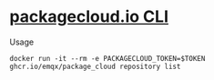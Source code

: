 # [packagecloud.io CLI](https://packagecloud.io/docs#cli_install)

Usage

```
docker run -it --rm -e PACKAGECLOUD_TOKEN=$TOKEN ghcr.io/emqx/package_cloud repository list
```
